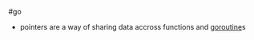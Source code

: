 #go 

- pointers are a way of sharing data accross functions and [goroutine](/techstack/go/goroutine.md)s